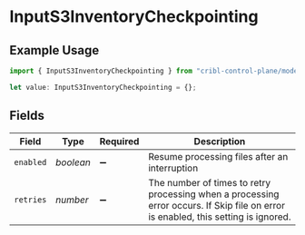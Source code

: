 # InputS3InventoryCheckpointing

## Example Usage

```typescript
import { InputS3InventoryCheckpointing } from "cribl-control-plane/models/operations";

let value: InputS3InventoryCheckpointing = {};
```

## Fields

| Field                                                                                                                              | Type                                                                                                                               | Required                                                                                                                           | Description                                                                                                                        |
| ---------------------------------------------------------------------------------------------------------------------------------- | ---------------------------------------------------------------------------------------------------------------------------------- | ---------------------------------------------------------------------------------------------------------------------------------- | ---------------------------------------------------------------------------------------------------------------------------------- |
| `enabled`                                                                                                                          | *boolean*                                                                                                                          | :heavy_minus_sign:                                                                                                                 | Resume processing files after an interruption                                                                                      |
| `retries`                                                                                                                          | *number*                                                                                                                           | :heavy_minus_sign:                                                                                                                 | The number of times to retry processing when a processing error occurs. If Skip file on error is enabled, this setting is ignored. |